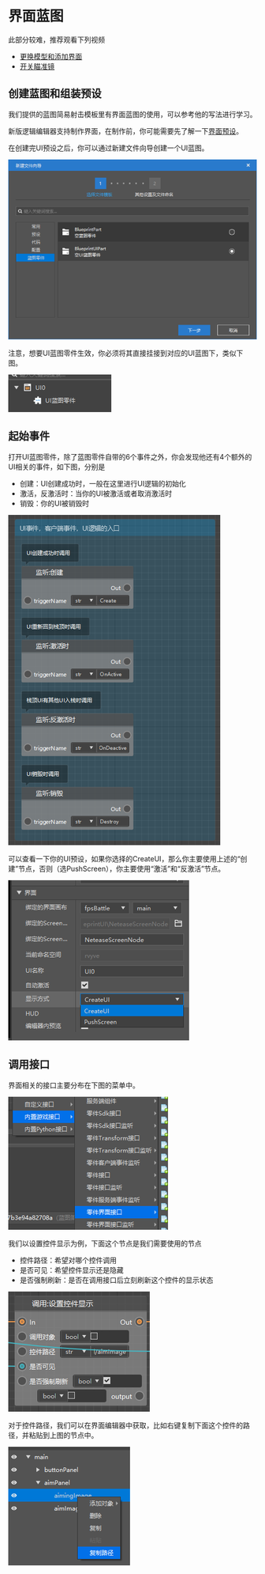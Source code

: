 # 界面蓝图

此部分较难，推荐观看下列视频

- [更换模型和添加界面](../30-新版示例教程（视频）/07-制作简易射击附加包（视频）/01.md)
- [开关瞄准镜](../30-新版示例教程（视频）/07-制作简易射击附加包（视频）/02.md)

## 创建蓝图和组装预设

我们提供的蓝图简易射击模板里有界面蓝图的使用，可以参考他的写法进行学习。

新版逻辑编辑器支持制作界面，在制作前，你可能需要先了解一下[界面预设](../../11-组装简单玩法/10-预设/5-界面预设.md)。

在创建完UI预设之后，你可以通过新建文件向导创建一个UI蓝图。

![image-20211110231943840](./images/image-20211110231943840.png)

注意，想要UI蓝图零件生效，你必须将其直接挂接到对应的UI蓝图下，类似下图。

![image-20211110232306239](./images/image-20211110232306239.png)

## 起始事件

打开UI蓝图零件，除了蓝图零件自带的6个事件之外，你会发现他还有4个额外的UI相关的事件，如下图，分别是

- 创建：UI创建成功时，一般在这里进行UI逻辑的初始化
- 激活，反激活时：当你的UI被激活或者取消激活时
- 销毁：你的UI被销毁时

![image-20211110231901698](./images/image-20211110231901698.png)

可以查看一下你的UI预设，如果你选择的CreateUI，那么你主要使用上述的“创建”节点，否则（选PushScreen），你主要使用“激活”和“反激活”节点。

![image-20211110232517582](./images/image-20211110232517582.png)

## 调用接口

界面相关的接口主要分布在下图的菜单中。

![image-20211110233301115](./images/image-20211110233301115.png)

我们以设置控件显示为例，下面这个节点是我们需要使用的节点

- 控件路径：希望对哪个控件调用
- 是否可见：希望控件显示还是隐藏
- 是否强制刷新：是否在调用接口后立刻刷新这个控件的显示状态

![image-20211110233153639](./images/image-20211110233153639.png)

对于控件路径，我们可以在界面编辑器中获取，比如右键复制下面这个控件的路径，并粘贴到上图的节点中。

![image-20211110233812392](./images/image-20211110233812392.png)

